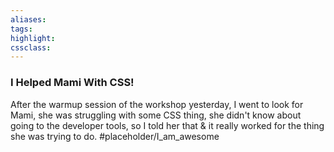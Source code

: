 ```yaml
---
aliases:  
tags:
highlight:  
cssclass:
---
```


### I Helped Mami With CSS!
After the warmup session of the workshop yesterday, I went to look for Mami, she was struggling with some CSS thing, she didn't know about going to the developer tools, so I told her that & it really worked for the thing she was trying to do. #placeholder/I_am_awesome


